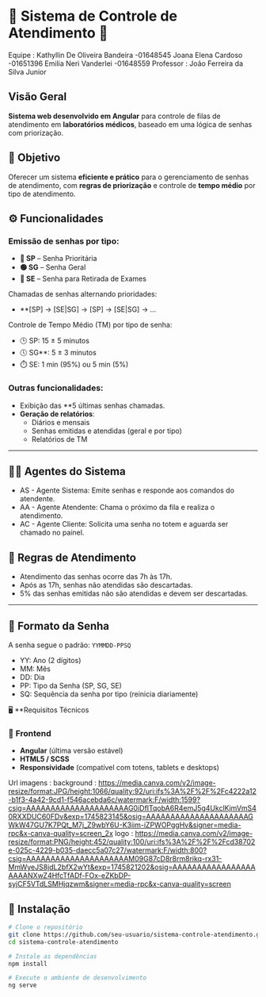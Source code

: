 # 🚀 Sistema de Controle de Atendimento 🏥

Equipe : Kathyllin De Oliveira Bandeira -01648545
Joana Elena Cardoso -01651396
Emilia Neri Vanderlei -01648559
Professor : João Ferreira da Silva Junior
## Visão Geral
**Sistema web desenvolvido em Angular** para controle de filas de atendimento em **laboratórios médicos**, baseado em uma lógica de senhas com priorização.

## 🎯 **Objetivo**
Oferecer um sistema **eficiente e prático** para o gerenciamento de senhas de atendimento, com **regras de priorização** e controle de **tempo médio** por tipo de atendimento.

## ⚙️ Funcionalidades
### Emissão de senhas por tipo:
- **🔴 SP** – Senha Prioritária
- **🟢 SG** – Senha Geral
- **🔵 SE** – Senha para Retirada de Exames

Chamadas de senhas alternando prioridades:
- **[SP] → [SE|SG] → [SP] → [SE|SG] → ...

 Controle de Tempo Médio (TM) por tipo de senha:
- 🕒 SP: 15 ± 5 minutos
- 🕔 SG**: 5 ± 3 minutos
- ⏱️ SE: 1 min (95%) ou 5 min (5%)

### Outras funcionalidades:
- Exibição das **5 últimas senhas chamadas.
- **Geração de relatórios**:
  - Diários e mensais
  - Senhas emitidas e atendidas (geral e por tipo)
  - Relatórios de TM

---

## 🧑‍💻 Agentes do Sistema
- AS - Agente Sistema: Emite senhas e responde aos comandos do atendente.
- AA - Agente Atendente: Chama o próximo da fila e realiza o atendimento.
- AC - Agente Cliente: Solicita uma senha no totem e aguarda ser chamado no painel.

## 📅 Regras de Atendimento
- Atendimento das senhas ocorre das 7h às 17h.
- Após as 17h, senhas não atendidas são descartadas.
- 5% das senhas emitidas não são atendidas e devem ser descartadas.

---

## 🔢 Formato da Senha
A senha segue o padrão: `YYMMDD-PPSQ`
- YY: Ano (2 dígitos)
- MM: Mês
- DD: Dia
- PP: Tipo da Senha (SP, SG, SE)
- SQ: Sequência da senha por tipo (reinicia diariamente)


 🖥️ **Requisitos Técnicos
 
### 🔧 **Frontend**
- **Angular** (última versão estável)
- **HTML5 / SCSS**
- **Responsividade** (compatível com totens, tablets e desktops)

Url imagens :
background : https://media.canva.com/v2/image-resize/format:JPG/height:1066/quality:92/uri:ifs%3A%2F%2F%2Fc4222a12-b1f3-4a42-9cd1-f546acebda6c/watermark:F/width:1599?csig=AAAAAAAAAAAAAAAAAAAAAG0iDfITqobA6R4emJ5g4UkclKjmVmS40RXXDUC60FDv&exp=1745823145&osig=AAAAAAAAAAAAAAAAAAAAAGWkW47GU7K7PQt_M7j_Z9wbY6U-K3iim-iZPWOPggHv&signer=media-rpc&x-canva-quality=screen_2x
logo : https://media.canva.com/v2/image-resize/format:PNG/height:452/quality:100/uri:ifs%3A%2F%2F%2Fcd38702e-025c-4229-b035-daecc5a07c27/watermark:F/width:800?csig=AAAAAAAAAAAAAAAAAAAAAM09G87cD8r8rm8rikq-rx31-MmWyeJS8jdL2bfX2wYt&exp=1745821202&osig=AAAAAAAAAAAAAAAAAAAAANXwZ4HfcTfADf-FOx-eZKbDP-syjCF5VTdLSMHjqzwm&signer=media-rpc&x-canva-quality=screen

## 🚀 **Instalação**

```bash
# Clone o repositório
git clone https://github.com/seu-usuario/sistema-controle-atendimento.git
cd sistema-controle-atendimento

# Instale as dependências
npm install

# Execute o ambiente de desenvolvimento
ng serve
